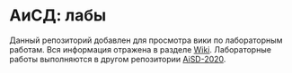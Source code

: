 # АиСД: лабы

Данный репозиторий добавлен для просмотра вики по лабораторным работам. Вся информация отражена в разделе [Wiki](https://github.com/Qui-Gon173/AiSD-2020-Wiki/wiki).
Лабораторные работы выполняются в другом репозитории [AiSD-2020](https://github.com/Qui-Gon173/AiSD-2020).
